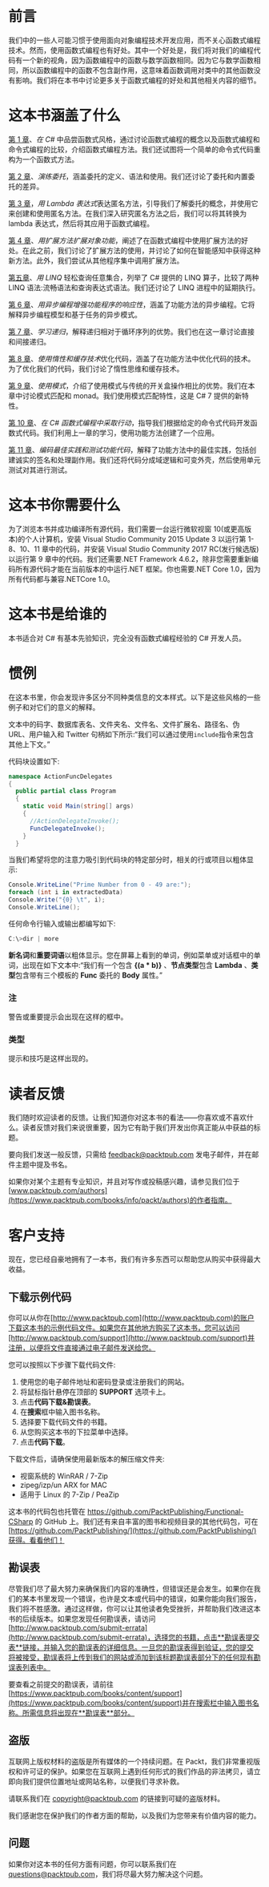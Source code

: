 # 前言

我们中的一些人可能习惯于使用面向对象编程技术开发应用，而不关心函数式编程技术。然而，使用函数式编程也有好处。其中一个好处是，我们将对我们的编程代码有一个新的视角，因为函数编程中的函数与数学函数相同。因为它与数学函数相同，所以函数编程中的函数不包含副作用，这意味着函数调用对类中的其他函数没有影响。我们将在本书中讨论更多关于函数式编程的好处和其他相关内容的细节。

# 这本书涵盖了什么

[第 1 章](01.html "Chapter 1. Tasting Functional Style in C#")、*在 C#* 中品尝函数式风格，通过讨论函数式编程的概念以及函数式编程和命令式编程的比较，介绍函数式编程方法。我们还试图将一个简单的命令式代码重构为一个函数式方法。

[第 2 章](02.html "Chapter 2. Walkthrough Delegates")、*演练委托*，涵盖委托的定义、语法和使用。我们还讨论了委托和内置委托的差异。

[第 3 章](03.html "Chapter 3. Expressing Anonymous Methods with Lambda Expressions")，*用 Lambda 表达式*表达匿名方法，引导我们了解委托的概念，并使用它来创建和使用匿名方法。在我们深入研究匿名方法之后，我们可以将其转换为 lambda 表达式，然后将其应用于函数式编程。

[第 4 章](04.html "Chapter 4. Extending Object Functionality with Extension Methods")、*用扩展方法扩展对象功能*，阐述了在函数式编程中使用扩展方法的好处。在此之前，我们讨论了扩展方法的使用，并讨论了如何在智能感知中获得这种新方法。此外，我们尝试从其他程序集中调用扩展方法。

[第五章](05.html "Chapter 5. Querying Any Collection Easily with LINQ")、*用 LINQ* 轻松查询任意集合，列举了 C# 提供的 LINQ 算子，比较了两种 LINQ 语法:流畅语法和查询表达式语法。我们还讨论了 LINQ 进程中的延期执行。

[第 6 章](06.html "Chapter 6. Enhancing the Responsiveness of the Functional Program with Asynchronous Programming")、*用异步编程增强功能程序的响应性*，涵盖了功能方法的异步编程。它将解释异步编程模型和基于任务的异步模式。

[第 7 章](07.html "Chapter 7. Learning Recursion")、*学习递归*，解释递归相对于循环序列的优势。我们也在这一章讨论直接和间接递归。

[第 8 章](08.html "Chapter 8. Optimizing the Code using Laziness and Caching Techniques")、*使用惰性和缓存技术*优化代码，涵盖了在功能方法中优化代码的技术。为了优化我们的代码，我们讨论了惰性思维和缓存技术。

[第 9 章](09.html "Chapter 9. Working with Pattern")、*使用模式*，介绍了使用模式与传统的开关盒操作相比的优势。我们在本章中讨论模式匹配和 monad。我们使用模式匹配特性，这是 C# 7 提供的新特性。

[第 10 章](10.html "Chapter 10. Taking an Action in C# Functional Programming")、*在 C# 函数式编程中采取行动*，指导我们根据给定的命令式代码开发函数式代码。我们利用上一章的学习，使用功能方法创建了一个应用。

[第 11 章](11.html "Chapter 11. Coding Best Practice and Testing the Functional Code")、*编码最佳实践和测试功能代码*，解释了功能方法中的最佳实践，包括创建诚实的签名和处理副作用。我们还将代码分成域逻辑和可变外壳，然后使用单元测试对其进行测试。

# 这本书你需要什么

为了浏览本书并成功编译所有源代码，我们需要一台运行微软视窗 10(或更高版本)的个人计算机，安装 Visual Studio Community 2015 Update 3 以运行第 1-8、10、11 章中的代码，并安装 Visual Studio Community 2017 RC(发行候选版)以运行第 9 章中的代码。我们还需要.NET Framework 4.6.2，除非您需要重新编码所有源代码才能在当前版本的中运行.NET 框架。你也需要.NET Core 1.0，因为所有代码都与兼容.NETCore 1.0。

# 这本书是给谁的

本书适合对 C# 有基本先验知识，完全没有函数式编程经验的 C# 开发人员。

# 惯例

在这本书里，你会发现许多区分不同种类信息的文本样式。以下是这些风格的一些例子和对它们的意义的解释。

文本中的码字、数据库表名、文件夹名、文件名、文件扩展名、路径名、伪 URL、用户输入和 Twitter 句柄如下所示:“我们可以通过使用`include`指令来包含其他上下文。”

代码块设置如下:

```cs
namespace ActionFuncDelegates
{
  public partial class Program
  {
    static void Main(string[] args)
    {
      //ActionDelegateInvoke();
      FuncDelegateInvoke();
    }
  } 

```

当我们希望将您的注意力吸引到代码块的特定部分时，相关的行或项目以粗体显示:

```cs
Console.WriteLine("Prime Number from 0 - 49 are:"); 
foreach (int i in extractedData)
Console.Write("{0} \t", i); 
Console.WriteLine();
```

任何命令行输入或输出都编写如下:

```cs
C:\>dir | more

```

**新名词**和**重要词语**以粗体显示。您在屏幕上看到的单词，例如菜单或对话框中的单词，出现在如下文本中:“我们有一个包含 **{(a * b)}** 、**节点类型**包含 **Lambda** 、**类型**包含带有三个模板的 **Func** 委托的 **Body** 属性。”

### 注

警告或重要提示会出现在这样的框中。

### 类型

提示和技巧是这样出现的。

# 读者反馈

我们随时欢迎读者的反馈。让我们知道你对这本书的看法——你喜欢或不喜欢什么。读者反馈对我们来说很重要，因为它有助于我们开发出你真正能从中获益的标题。

要向我们发送一般反馈，只需给 feedback@packtpub.com 发电子邮件，并在邮件主题中提及书名。

如果你对某个主题有专业知识，并且对写作或投稿感兴趣，请参见我们位于[www.packtpub.com/authors](https://www.packtpub.com/books/info/packt/authors)的作者指南。

# 客户支持

现在，您已经自豪地拥有了一本书，我们有许多东西可以帮助您从购买中获得最大收益。

## 下载示例代码

你可以从你在[http://www.packtpub.com](http://www.packtpub.com)的账户下载这本书的示例代码文件。如果您在其他地方购买了这本书，您可以访问[http://www.packtpub.com/support](http://www.packtpub.com/support)并注册，以便将文件直接通过电子邮件发送给您。

您可以按照以下步骤下载代码文件:

1.  使用您的电子邮件地址和密码登录或注册我们的网站。
2.  将鼠标指针悬停在顶部的 **SUPPORT** 选项卡上。
3.  点击**代码下载&勘误表**。
4.  在**搜索**框中输入图书名称。
5.  选择要下载代码文件的书籍。
6.  从您购买这本书的下拉菜单中选择。
7.  点击**代码下载**。

下载文件后，请确保使用最新版本的解压缩文件夹:

*   视窗系统的 WinRAR / 7-Zip
*   zipeg/izp/un ARX for MAC
*   适用于 Linux 的 7-Zip / PeaZip

这本书的代码包也托管在 https://github.com/PacktPublishing/Functional-CSharp 的 GitHub 上。我们还有来自丰富的图书和视频目录的其他代码包，可在[https://github.com/PacktPublishing/](https://github.com/PacktPublishing/)获得。看看他们！

## 勘误表

尽管我们尽了最大努力来确保我们内容的准确性，但错误还是会发生。如果你在我们的某本书里发现一个错误，也许是文本或代码中的错误，如果你能向我们报告，我们将不胜感激。通过这样做，你可以让其他读者免受挫折，并帮助我们改进这本书的后续版本。如果您发现任何勘误表，请访问[http://www.packtpub.com/submit-errata](http://www.packtpub.com/submit-errata)，选择您的书籍，点击**勘误表提交表**链接，并输入您的勘误表的详细信息。一旦您的勘误表得到验证，您的提交将被接受，勘误表将上传到我们的网站或添加到该标题勘误表部分下的任何现有勘误表列表中。

要查看之前提交的勘误表，请前往[https://www.packtpub.com/books/content/support](https://www.packtpub.com/books/content/support)并在搜索栏中输入图书名称。所需信息将出现在**勘误表**部分。

## 盗版

互联网上版权材料的盗版是所有媒体的一个持续问题。在 Packt，我们非常重视版权和许可证的保护。如果您在互联网上遇到任何形式的我们作品的非法拷贝，请立即向我们提供位置地址或网站名称，以便我们寻求补救。

请联系我们在 copyright@packtpub.com 的链接到可疑的盗版材料。

我们感谢您在保护我们的作者方面的帮助，以及我们为您带来有价值内容的能力。

## 问题

如果你对这本书的任何方面有问题，你可以联系我们在 questions@packtpub.com，我们将尽最大努力解决这个问题。